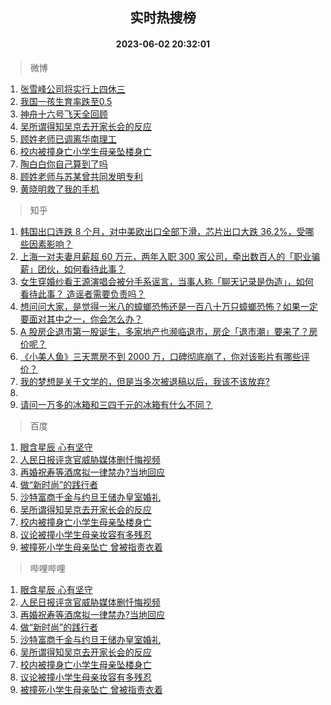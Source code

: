 <div align="center"><h2>实时热搜榜</h2><h4>2023-06-02 20:32:01</h4></div>

> 微博  

1. [张雪峰公司将实行上四休三](https://s.weibo.com/weibo?q=%23%E5%BC%A0%E9%9B%AA%E5%B3%B0%E5%85%AC%E5%8F%B8%E5%B0%86%E5%AE%9E%E8%A1%8C%E4%B8%8A%E5%9B%9B%E4%BC%91%E4%B8%89%23&t=31&band_rank=1&Refer=top)<br />
2. [我国一孩生育率跌至0.5](https://s.weibo.com/weibo?q=%23%E6%88%91%E5%9B%BD%E4%B8%80%E5%AD%A9%E7%94%9F%E8%82%B2%E7%8E%87%E8%B7%8C%E8%87%B30.5%23&t=31&band_rank=2&Refer=top)<br />
3. [神舟十六号飞天全回顾](https://s.weibo.com/weibo?q=%23%E7%A5%9E%E8%88%9F%E5%8D%81%E5%85%AD%E5%8F%B7%E9%A3%9E%E5%A4%A9%E5%85%A8%E5%9B%9E%E9%A1%BE%23&t=31&band_rank=3&Refer=top)<br />
4. [吴所谓得知吴京去开家长会的反应](https://s.weibo.com/weibo?q=%23%E5%90%B4%E6%89%80%E8%B0%93%E5%BE%97%E7%9F%A5%E5%90%B4%E4%BA%AC%E5%8E%BB%E5%BC%80%E5%AE%B6%E9%95%BF%E4%BC%9A%E7%9A%84%E5%8F%8D%E5%BA%94%23&t=31&band_rank=4&Refer=top)<br />
5. [顾姓老师已调离华南理工](https://s.weibo.com/weibo?q=%23%E9%A1%BE%E5%A7%93%E8%80%81%E5%B8%88%E5%B7%B2%E8%B0%83%E7%A6%BB%E5%8D%8E%E5%8D%97%E7%90%86%E5%B7%A5%23&t=31&band_rank=5&Refer=top)<br />
6. [校内被撞身亡小学生母亲坠楼身亡](https://s.weibo.com/weibo?q=%23%E6%A0%A1%E5%86%85%E8%A2%AB%E6%92%9E%E8%BA%AB%E4%BA%A1%E5%B0%8F%E5%AD%A6%E7%94%9F%E6%AF%8D%E4%BA%B2%E5%9D%A0%E6%A5%BC%E8%BA%AB%E4%BA%A1%23&t=31&band_rank=6&Refer=top)<br />
7. [陶白白你自己算到了吗](https://s.weibo.com/weibo?q=%23%E9%99%B6%E7%99%BD%E7%99%BD%E4%BD%A0%E8%87%AA%E5%B7%B1%E7%AE%97%E5%88%B0%E4%BA%86%E5%90%97%23&t=31&band_rank=7&Refer=top)<br />
8. [顾姓老师与苏某曾共同发明专利](https://s.weibo.com/weibo?q=%23%E9%A1%BE%E5%A7%93%E8%80%81%E5%B8%88%E4%B8%8E%E8%8B%8F%E6%9F%90%E6%9B%BE%E5%85%B1%E5%90%8C%E5%8F%91%E6%98%8E%E4%B8%93%E5%88%A9%23&t=31&band_rank=8&Refer=top)<br />
9. [黄晓明救了我的手机](https://s.weibo.com/weibo?q=%23%E9%BB%84%E6%99%93%E6%98%8E%E6%95%91%E4%BA%86%E6%88%91%E7%9A%84%E6%89%8B%E6%9C%BA%23&t=31&band_rank=9&Refer=top)<br />

> 知乎  

1. [韩国出口连跌 8 个月，对中美欧出口全部下滑，芯片出口大跌 36.2%，受哪些因素影响？](https://www.zhihu.com/question/604222429)<br />
2. [上海一对夫妻月薪超 60 万元，两年入职 300 家公司，牵出数百人的「职业骗薪」团伙，如何看待此事？](https://www.zhihu.com/question/604403306)<br />
3. [女生穿婚纱看王源演唱会被分手系谣言，当事人称「聊天记录是伪造」，如何看待此事？ 造谣者需要负责吗？](https://www.zhihu.com/question/604390809)<br />
4. [想问问大家，是觉得一米八的蟑螂恐怖还是一百八十万只蟑螂恐怖？如果一定要面对其中之一，你会怎么办？](https://www.zhihu.com/question/600068717)<br />
5. [A 股房企退市第一股诞生，多家地产也濒临退市，房企「退市潮」要来了？房价呢？](https://www.zhihu.com/theater/10104)<br />
6. [《小美人鱼》三天票房不到 2000 万，口碑彻底崩了，你对该影片有哪些评价？](https://www.zhihu.com/question/603592302)<br />
7. [我的梦想是关于文学的，但是当多次被退稿以后，我该不该放弃?](https://www.zhihu.com/question/604011027)<br />
8. []()<br />
9. [请问一万多的冰箱和三四千元的冰箱有什么不同？](https://www.zhihu.com/question/494932195)<br />

> 百度  

1. [眼含星辰 心有坚守](https://www.baidu.com/s?wd=%E7%9C%BC%E5%90%AB%E6%98%9F%E8%BE%B0+%E5%BF%83%E6%9C%89%E5%9D%9A%E5%AE%88&sa=fyb_news&rsv_dl=fyb_news)<br />
2. [人民日报评贪官威胁媒体删忏悔视频](https://www.baidu.com/s?wd=%E4%BA%BA%E6%B0%91%E6%97%A5%E6%8A%A5%E8%AF%84%E8%B4%AA%E5%AE%98%E5%A8%81%E8%83%81%E5%AA%92%E4%BD%93%E5%88%A0%E5%BF%8F%E6%82%94%E8%A7%86%E9%A2%91&sa=fyb_news&rsv_dl=fyb_news)<br />
3. [再婚祝寿等酒席拟一律禁办?当地回应](https://www.baidu.com/s?wd=%E5%86%8D%E5%A9%9A%E7%A5%9D%E5%AF%BF%E7%AD%89%E9%85%92%E5%B8%AD%E6%8B%9F%E4%B8%80%E5%BE%8B%E7%A6%81%E5%8A%9E%3F%E5%BD%93%E5%9C%B0%E5%9B%9E%E5%BA%94&sa=fyb_news&rsv_dl=fyb_news)<br />
4. [做“新时尚”的践行者](https://www.baidu.com/s?wd=%E5%81%9A%E2%80%9C%E6%96%B0%E6%97%B6%E5%B0%9A%E2%80%9D%E7%9A%84%E8%B7%B5%E8%A1%8C%E8%80%85&sa=fyb_news&rsv_dl=fyb_news)<br />
5. [沙特富商千金与约旦王储办皇室婚礼](https://www.baidu.com/s?wd=%E6%B2%99%E7%89%B9%E5%AF%8C%E5%95%86%E5%8D%83%E9%87%91%E4%B8%8E%E7%BA%A6%E6%97%A6%E7%8E%8B%E5%82%A8%E5%8A%9E%E7%9A%87%E5%AE%A4%E5%A9%9A%E7%A4%BC&sa=fyb_news&rsv_dl=fyb_news)<br />
6. [吴所谓得知吴京去开家长会的反应](https://www.baidu.com/s?wd=%E5%90%B4%E6%89%80%E8%B0%93%E5%BE%97%E7%9F%A5%E5%90%B4%E4%BA%AC%E5%8E%BB%E5%BC%80%E5%AE%B6%E9%95%BF%E4%BC%9A%E7%9A%84%E5%8F%8D%E5%BA%94&sa=fyb_news&rsv_dl=fyb_news)<br />
7. [校内被撞身亡小学生母亲坠楼身亡](https://www.baidu.com/s?wd=%E6%A0%A1%E5%86%85%E8%A2%AB%E6%92%9E%E8%BA%AB%E4%BA%A1%E5%B0%8F%E5%AD%A6%E7%94%9F%E6%AF%8D%E4%BA%B2%E5%9D%A0%E6%A5%BC%E8%BA%AB%E4%BA%A1&sa=fyb_news&rsv_dl=fyb_news)<br />
8. [议论被撞小学生母亲妆容有多残忍](https://www.baidu.com/s?wd=%E8%AE%AE%E8%AE%BA%E8%A2%AB%E6%92%9E%E5%B0%8F%E5%AD%A6%E7%94%9F%E6%AF%8D%E4%BA%B2%E5%A6%86%E5%AE%B9%E6%9C%89%E5%A4%9A%E6%AE%8B%E5%BF%8D&sa=fyb_news&rsv_dl=fyb_news)<br />
9. [被撞死小学生母亲坠亡 曾被指责衣着](https://www.baidu.com/s?wd=%E8%A2%AB%E6%92%9E%E6%AD%BB%E5%B0%8F%E5%AD%A6%E7%94%9F%E6%AF%8D%E4%BA%B2%E5%9D%A0%E4%BA%A1+%E6%9B%BE%E8%A2%AB%E6%8C%87%E8%B4%A3%E8%A1%A3%E7%9D%80&sa=fyb_news&rsv_dl=fyb_news)<br />

> 哔哩哔哩  

1. [眼含星辰 心有坚守](https://www.baidu.com/s?wd=%E7%9C%BC%E5%90%AB%E6%98%9F%E8%BE%B0+%E5%BF%83%E6%9C%89%E5%9D%9A%E5%AE%88&sa=fyb_news&rsv_dl=fyb_news)<br />
2. [人民日报评贪官威胁媒体删忏悔视频](https://www.baidu.com/s?wd=%E4%BA%BA%E6%B0%91%E6%97%A5%E6%8A%A5%E8%AF%84%E8%B4%AA%E5%AE%98%E5%A8%81%E8%83%81%E5%AA%92%E4%BD%93%E5%88%A0%E5%BF%8F%E6%82%94%E8%A7%86%E9%A2%91&sa=fyb_news&rsv_dl=fyb_news)<br />
3. [再婚祝寿等酒席拟一律禁办?当地回应](https://www.baidu.com/s?wd=%E5%86%8D%E5%A9%9A%E7%A5%9D%E5%AF%BF%E7%AD%89%E9%85%92%E5%B8%AD%E6%8B%9F%E4%B8%80%E5%BE%8B%E7%A6%81%E5%8A%9E%3F%E5%BD%93%E5%9C%B0%E5%9B%9E%E5%BA%94&sa=fyb_news&rsv_dl=fyb_news)<br />
4. [做“新时尚”的践行者](https://www.baidu.com/s?wd=%E5%81%9A%E2%80%9C%E6%96%B0%E6%97%B6%E5%B0%9A%E2%80%9D%E7%9A%84%E8%B7%B5%E8%A1%8C%E8%80%85&sa=fyb_news&rsv_dl=fyb_news)<br />
5. [沙特富商千金与约旦王储办皇室婚礼](https://www.baidu.com/s?wd=%E6%B2%99%E7%89%B9%E5%AF%8C%E5%95%86%E5%8D%83%E9%87%91%E4%B8%8E%E7%BA%A6%E6%97%A6%E7%8E%8B%E5%82%A8%E5%8A%9E%E7%9A%87%E5%AE%A4%E5%A9%9A%E7%A4%BC&sa=fyb_news&rsv_dl=fyb_news)<br />
6. [吴所谓得知吴京去开家长会的反应](https://www.baidu.com/s?wd=%E5%90%B4%E6%89%80%E8%B0%93%E5%BE%97%E7%9F%A5%E5%90%B4%E4%BA%AC%E5%8E%BB%E5%BC%80%E5%AE%B6%E9%95%BF%E4%BC%9A%E7%9A%84%E5%8F%8D%E5%BA%94&sa=fyb_news&rsv_dl=fyb_news)<br />
7. [校内被撞身亡小学生母亲坠楼身亡](https://www.baidu.com/s?wd=%E6%A0%A1%E5%86%85%E8%A2%AB%E6%92%9E%E8%BA%AB%E4%BA%A1%E5%B0%8F%E5%AD%A6%E7%94%9F%E6%AF%8D%E4%BA%B2%E5%9D%A0%E6%A5%BC%E8%BA%AB%E4%BA%A1&sa=fyb_news&rsv_dl=fyb_news)<br />
8. [议论被撞小学生母亲妆容有多残忍](https://www.baidu.com/s?wd=%E8%AE%AE%E8%AE%BA%E8%A2%AB%E6%92%9E%E5%B0%8F%E5%AD%A6%E7%94%9F%E6%AF%8D%E4%BA%B2%E5%A6%86%E5%AE%B9%E6%9C%89%E5%A4%9A%E6%AE%8B%E5%BF%8D&sa=fyb_news&rsv_dl=fyb_news)<br />
9. [被撞死小学生母亲坠亡 曾被指责衣着](https://www.baidu.com/s?wd=%E8%A2%AB%E6%92%9E%E6%AD%BB%E5%B0%8F%E5%AD%A6%E7%94%9F%E6%AF%8D%E4%BA%B2%E5%9D%A0%E4%BA%A1+%E6%9B%BE%E8%A2%AB%E6%8C%87%E8%B4%A3%E8%A1%A3%E7%9D%80&sa=fyb_news&rsv_dl=fyb_news)<br />
